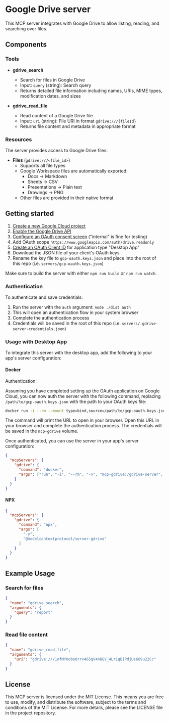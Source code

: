 # Google Drive server

This MCP server integrates with Google Drive to allow listing, reading, and searching over files.

## Components

### Tools

- **gdrive_search**
  - Search for files in Google Drive
  - Input: `query` (string): Search query
  - Returns detailed file information including names, URIs, MIME types, modification dates, and sizes
  
- **gdrive_read_file**
  - Read content of a Google Drive file
  - Input: `uri` (string): File URI in format `gdrive:///{fileId}`
  - Returns file content and metadata in appropriate format

### Resources

The server provides access to Google Drive files:

- **Files** (`gdrive:///<file_id>`)
  - Supports all file types
  - Google Workspace files are automatically exported:
    - Docs → Markdown
    - Sheets → CSV
    - Presentations → Plain text
    - Drawings → PNG
  - Other files are provided in their native format

## Getting started

1. [Create a new Google Cloud project](https://console.cloud.google.com/projectcreate)
2. [Enable the Google Drive API](https://console.cloud.google.com/workspace-api/products)
3. [Configure an OAuth consent screen](https://console.cloud.google.com/apis/credentials/consent) ("internal" is fine for testing)
4. Add OAuth scope `https://www.googleapis.com/auth/drive.readonly`
5. [Create an OAuth Client ID](https://console.cloud.google.com/apis/credentials/oauthclient) for application type "Desktop App"
6. Download the JSON file of your client's OAuth keys
7. Rename the key file to `gcp-oauth.keys.json` and place into the root of this repo (i.e. `servers/gcp-oauth.keys.json`)

Make sure to build the server with either `npm run build` or `npm run watch`.

### Authentication

To authenticate and save credentials:

1. Run the server with the `auth` argument: `node ./dist auth`
2. This will open an authentication flow in your system browser
3. Complete the authentication process
4. Credentials will be saved in the root of this repo (i.e. `servers/.gdrive-server-credentials.json`)

### Usage with Desktop App

To integrate this server with the desktop app, add the following to your app's server configuration:

#### Docker

Authentication:

Assuming you have completed setting up the OAuth application on Google Cloud, you can now auth the server with the following command, replacing `/path/to/gcp-oauth.keys.json` with the path to your OAuth keys file:

```bash
docker run -i --rm --mount type=bind,source=/path/to/gcp-oauth.keys.json,target=/gcp-oauth.keys.json -v mcp-gdrive:/gdrive-server -e GDRIVE_OAUTH_PATH=/gcp-oauth.keys.json -e "GDRIVE_CREDENTIALS_PATH=/gdrive-server/credentials.json" -p 3000:3000 mcp/gdrive auth
```

The command will print the URL to open in your browser. Open this URL in your browser and complete the authentication process. The credentials will be saved in the `mcp-gdrive` volume.

Once authenticated, you can use the server in your app's server configuration:

```json
{
  "mcpServers": {
    "gdrive": {
      "command": "docker",
      "args": ["run", "-i", "--rm", "-v", "mcp-gdrive:/gdrive-server", "-e", "GDRIVE_CREDENTIALS_PATH=/gdrive-server/credentials.json", "mcp/gdrive"]
    }
  }
}
```

#### NPX

```json
{
  "mcpServers": {
    "gdrive": {
      "command": "npx",
      "args": [
        "-y",
        "@modelcontextprotocol/server-gdrive"
      ]
    }
  }
}
```

## Example Usage

### Search for files

```json
{
  "name": "gdrive_search",
  "arguments": {
    "query": "report"
  }
}
```

### Read file content

```json
{
  "name": "gdrive_read_file",
  "arguments": {
    "uri": "gdrive:///1ofMYUoboOrrv465qV4n8GV_4Lr1qBiPdjUs6O9u22Cc"
  }
}
```

## License

This MCP server is licensed under the MIT License. This means you are free to use, modify, and distribute the software, subject to the terms and conditions of the MIT License. For more details, please see the LICENSE file in the project repository.
